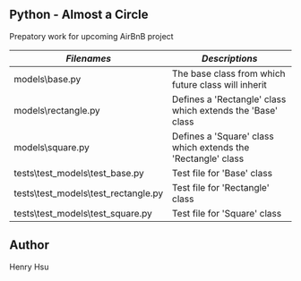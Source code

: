 ## Python - Almost a Circle

Prepatory work for upcoming AirBnB project

|             *Filenames*             |                  *Descriptions*                                         |
|-------------------------------------|-------------------------------------------------------------------------|
| models\base.py                      | The base class from which future class will inherit                     |
| models\rectangle.py                 | Defines a 'Rectangle' class which extends the 'Base' class              |
| models\square.py                    | Defines a 'Square' class which extends the 'Rectangle' class            |
| tests\test_models\test_base.py      | Test file for 'Base' class                                              |
| tests\test_models\test_rectangle.py | Test file for 'Rectangle' class                                         |
| tests\test_models\test_square.py    | Test file for 'Square' class                                            |


## Author
Henry Hsu
